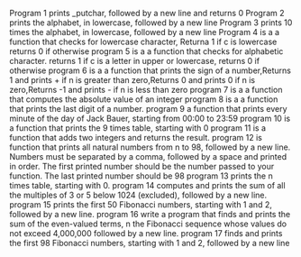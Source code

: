 Program 1 prints _putchar, followed by a new line and returns 0
Program 2 prints the alphabet, in lowercase, followed by a new line
Program 3 prints 10 times the alphabet, in lowercase, followed by a new line
Program 4 is a a function that checks for lowercase character, Returna 1 if c is lowercase returns 0 if otherwise
program 5 is a a function that checks for alphabetic character. returns 1 if c is a letter in upper or lowercase, returns 0 if otherwise
program 6 is a a function that prints the sign of a number,Returns 1 and prints + if n is greater than zero,Returns 0 and prints 0 if n is zero,Returns -1 and prints - if n is less than zero
program 7 is a a function that computes the absolute value of an integer
program 8 is a a function that prints the last digit of a number.
program 9 a function that prints every minute of the day of Jack Bauer, starting from 00:00 to 23:59
program 10 is a function that prints the 9 times table, starting with 0
program 11 is a function that adds two integers and returns the result.
program 12 is function that prints all natural numbers from n to 98, followed by a new line. Numbers must be separated by a comma, followed by a space and printed in order. The first printed number should be the number passed to your function. The last printed number should be 98
program 13 prints the n times table, starting with 0.
program 14 computes and prints the sum of all the multiples of 3 or 5 below 1024 (excluded), followed by a new line.
program 15 prints the first 50 Fibonacci numbers, starting with 1 and 2, followed by a new line.
program 16 write a program that finds and prints the sum of the even-valued terms, n the Fibonacci sequence whose values do not exceed 4,000,000 followed by a new line.
program 17 finds and prints the first 98 Fibonacci numbers, starting with 1 and 2, followed by a new line
